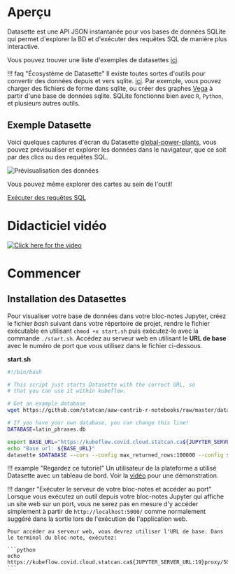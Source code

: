# Aperçu

Datasette est une API JSON instantanée pour vos bases de données SQLite qui
permet d'explorer la BD et d'exécuter des requêtes SQL de manière plus
interactive.

Vous pouvez trouver une liste d'exemples de datasettes
[ici](https://github.com/simonw/datasette/wiki/Datasettes).

<!-- prettier-ignore -->
!!! faq "Écosystème de Datasette"
    Il existe toutes sortes d'outils pour convertir des données depuis et vers sqlite. [ici](https://docs.datasette.io/en/stable/ecosystem.html). Par exemple, vous pouvez charger des fichiers de forme dans sqlite, ou créer des graphes [Vega](https://vega.github.io/vega/) à partir d'une base de données sqlite. SQLite fonctionne bien avec `R`, `Python`, et plusieurs autres outils.

## Exemple Datasette

Voici quelques captures d'écran du Datasette
[global-power-plants](https://global-power-plants.datasettes.com), vous pouvez
prévisualiser et explorer les données dans le navigateur, que ce soit par des
clics ou des requêtes SQL.

![Prévisualisation des données](../images/datasette-preview.png)

Vous pouvez même explorer des cartes au sein de l'outil!

[Exécuter des requêtes SQL](../images/datasette-sql.png)

# Didacticiel vidéo

[![Click here for the video](../images/KubeflowVideo.PNG)](https://youtu.be/OPVfBKouBT8?t=214 "Advanced Analytics Workspace Kubeflow collaboration demo + tips and tricks")

# Commencer

## Installation des Datasettes

Pour visualiser votre base de données dans votre bloc-notes Jupyter, créez le
fichier _bash_ suivant dans votre répertoire de projet, rendre le fichier exécutable en utilisant `chmod +x start.sh` puis exécutez-le avec la commande `./start.sh`. Accédez au serveur web en utilisant le **URL de base** avec le numéro de port que vous utilisez dans le fichier ci-dessous.

**start.sh**

```bash
#!/bin/bash

# This script just starts Datasette with the correct URL, so
# that you can use it within kubeflow.

# Get an example database
wget https://github.com/statcan/aaw-contrib-r-notebooks/raw/master/database-connections/latin_phrases.db

# If you have your own database, you can change this line!
DATABASE=latin_phrases.db

export BASE_URL="https://kubeflow.covid.cloud.statcan.ca${JUPYTER_SERVER_URL:19}proxy/8001/"
echo "Base url: ${BASE_URL}"
datasette $DATABASE --cors --config max_returned_rows:100000 --config sql_time_limit_ms:5500 --config base_url:${BASE_URL}
```

<!-- prettier-ignore -->
!!! example "Regardez ce tutoriel"
    Un utilisateur de la plateforme a utilisé Datasette avec un tableau de bord. Voir la [vidéo](https://www.youtube.com/watch?v=OPVfBKouBT8&feature=emb_logo) pour une démonstration.

<!-- prettier-ignore -->
!!! danger "Exécuter le serveur de votre bloc-notes et accéder au port"
    Lorsque vous exécutez un outil depuis votre bloc-notes Jupyter qui affiche un site web sur un port, vous ne serez pas en mesure d'y accéder simplement à partir de `http://localhost:5000/` comme normalement suggéré dans la sortie lors de l'exécution de l'application web.

    Pour accéder au serveur web, vous devrez utiliser l'URL de base. Dans le terminal du bloc-note, exécutez:

    ```python
    echo https://kubeflow.covid.cloud.statcan.ca${JUPYTER_SERVER_URL:19}proxy/5000/
    ```
